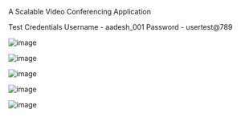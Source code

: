 A Scalable Video Conferencing Application

Test Credentials 
Username - aadesh_001 
Password - usertest@789

![image](https://github.com/Aadesh098/celestia-sync/assets/48157409/980b3bd5-7ae6-4c24-899a-9176c6253608)

![image](https://github.com/Aadesh098/celestia-sync/assets/48157409/32cbb2a4-7341-475b-aaf9-c4f71db1cdcb)

![image](https://github.com/Aadesh098/celestia-sync/assets/48157409/a5477545-1b35-47d8-8472-ea1a6d9f889c)

![image](https://github.com/Aadesh098/celestia-sync/assets/48157409/06f3299b-5710-4cef-8bc7-66c85eee674a)

![image](https://github.com/Aadesh098/celestia-sync/assets/48157409/a42559e3-c0e2-4695-b989-a28913e95230)

